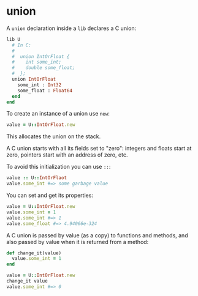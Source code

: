 # union

A `union` declaration inside a `lib` declares a C union:

```ruby
lib U
  # In C:
  #
  #  union IntOrFloat {
  #    int some_int;
  #    double some_float;
  #  };
  union IntOrFloat
    some_int : Int32
    some_float : Float64
  end
end
```

To create an instance of a union use `new`:

```ruby
value = U::IntOrFloat.new
```

This allocates the union on the stack.

A C union starts with all its fields set to "zero": integers and floats start at zero, pointers start with an address of zero, etc.

To avoid this initialization you can use `::`:

```ruby
value :: U::IntOrFlaot
value.some_int #=> some garbage value
```

You can set and get its properties:

```ruby
value = U::IntOrFloat.new
value.some_int = 1
value.some_int #=> 1
value.some_float #=> 4.94066e-324
```

A C union is passed by value (as a copy) to functions and methods, and also passed by value when it is returned from a method:

```ruby
def change_it(value)
  value.some_int = 1
end

value = U::IntOrFloat.new
change_it value
value.some_int #=> 0
```
